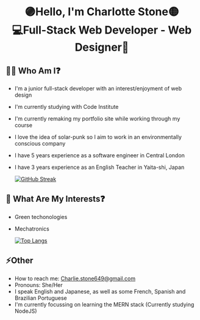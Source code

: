 <h1 align="center">🟣Hello, I'm Charlotte Stone🟡 <br>💻Full-Stack Web Developer - Web Designer🎨</h1>

## 👩‍🚀 Who Am I❓ 

  - I'm a junior full-stack developer with an interest/enjoyment of web design
  - I'm currently studying with Code Institute
  - I'm currently remaking my portfolio site while working through my course
  - I love the idea of solar-punk so I aim to work in an environmentally conscious company
  - I have 5 years experience as a software engineer in Central London
  - I have 3 years experience as an English Teacher in Yaita-shi, Japan

    [![GitHub Streak](https://streak-stats.demolab.com?user=Terafora&theme=github-light&hide_border=true&date_format=j%20M%5B%20Y%5D&exclude_days=Sun%2CSat&card_width=700)](https://git.io/streak-stats)

## 🔭 What Are My Interests❓

  - Green techonologies
  - Mechatronics

    [![Top Langs](https://github-readme-stats.vercel.app/api/top-langs/?username=Terafora&layout=compact)](https://github.com/anuraghazra/github-readme-stats)

## ⚡Other

  - How to reach me: Charlie.stone649@gmail.com
  - Pronouns: She/Her
  - I speak English and Japanese, as well as some French, Spanish and Brazilian Portuguese
  - I'm currently focussing on learning the MERN stack (Currently studying NodeJS)
